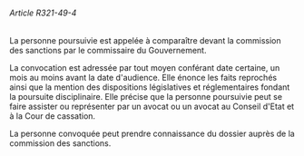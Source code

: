 ###### Article R321-49-4

La personne poursuivie est appelée à comparaître devant la commission des sanctions par le commissaire du Gouvernement.

La convocation est adressée par tout moyen conférant date certaine, un mois au moins avant la date d'audience. Elle énonce les faits reprochés ainsi que la mention des dispositions législatives et réglementaires fondant la poursuite disciplinaire. Elle précise que la personne poursuivie peut se faire assister ou représenter par un avocat ou un avocat au Conseil d'Etat et à la Cour de cassation.

La personne convoquée peut prendre connaissance du dossier auprès de la commission des sanctions.

